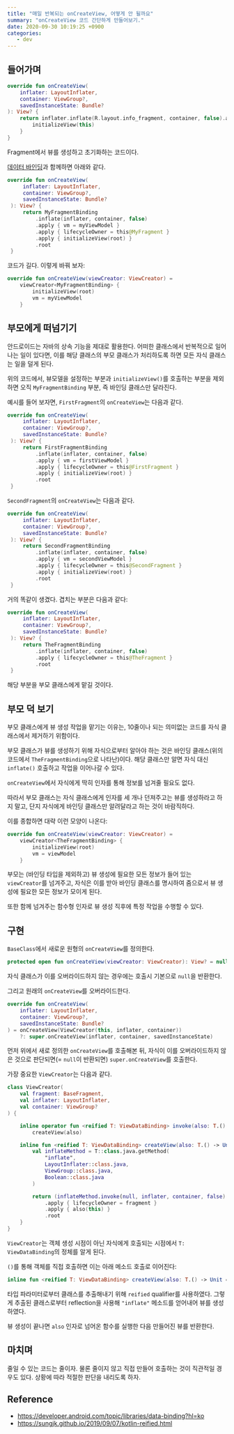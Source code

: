 ```yaml
---
title: "매일 반복되는 onCreateView, 어떻게 안 될까요"
summary: "onCreateView 코드 간단하게 만들어보기."
date: 2020-09-30 10:19:25 +0900
categories:
   - dev
---
```


## 들어가며

~~~kotlin
override fun onCreateView(
    inflater: LayoutInflater,
    container: ViewGroup?,
    savedInstanceState: Bundle?
): View? {
    return inflater.inflate(R.layout.info_fragment, container, false).apply {
        initializeView(this)
    }
}
~~~

Fragment에서 뷰를 생성하고 초기화하는 코드이다.

[데이터 바인딩](https://developer.android.com/topic/libraries/data-binding?hl=ko)과 함께하면 아래와 같다.

~~~kotlin
override fun onCreateView(
     inflater: LayoutInflater,
     container: ViewGroup?,
     savedInstanceState: Bundle?
 ): View? {
     return MyFragmentBinding
         .inflate(inflater, container, false)
         .apply { vm = myViewModel }
         .apply { lifecycleOwner = this@MyFragment }
         .apply { initializeView(root) }
         .root
 }
~~~

코드가 길다. 이렇게 바꿔 보자:

~~~kotlin
override fun onCreateView(viewCreator: ViewCreator) =
    viewCreator<MyFragmentBinding> {
        initializeView(root)
        vm = myViewModel
    }
~~~

## 부모에게 떠넘기기

안드로이드는 자바의 상속 기능을 제대로 활용한다. 어떠한 클래스에서 반복적으로 일어나는 일이 있다면, 이를 해당 클래스의 부모 클래스가 처리하도록 하면 모든 자식 클래스는 일을 덜게 된다.

위의 코드에서, 뷰모델을 설정하는 부분과 `initializeView()`를 호출하는 부분을 제외하면 오직 `MyFragmentBinding` 부분, 즉 바인딩 클래스만 달라진다.

예시를 들어 보자면, `FirstFragment`의 `onCreateView`는 다음과 같다.

~~~kotlin
override fun onCreateView(
     inflater: LayoutInflater,
     container: ViewGroup?,
     savedInstanceState: Bundle?
 ): View? {
     return FirstFragmentBinding
         .inflate(inflater, container, false)
         .apply { vm = firstViewModel }
         .apply { lifecycleOwner = this@FirstFragment }
         .apply { initializeView(root) }
         .root
 }
~~~

`SecondFragment`의 `onCreateView`는 다음과 같다.

~~~kotlin
override fun onCreateView(
     inflater: LayoutInflater,
     container: ViewGroup?,
     savedInstanceState: Bundle?
 ): View? {
     return SecondFragmentBinding
         .inflate(inflater, container, false)
         .apply { vm = secondViewModel }
         .apply { lifecycleOwner = this@SecondFragment }
         .apply { initializeView(root) }
         .root
 }
~~~

거의 똑같이 생겼다. 겹치는 부분은 다음과 같다:

~~~kotlin
override fun onCreateView(
     inflater: LayoutInflater,
     container: ViewGroup?,
     savedInstanceState: Bundle?
 ): View? {
     return TheFragmentBinding
         .inflate(inflater, container, false)
         .apply { lifecycleOwner = this@TheFragment }
         .root
 }
~~~

해당 부분을 부모 클래스에게 맡길 것이다.

## 부모 덕 보기

부모 클래스에게 뷰 생성 작업을 맡기는 이유는, 10줄이나 되는 의미없는 코드를 자식 클래스에서 제거하기 위함이다.

부모 클래스가 뷰를 생성하기 위해 자식으로부터 알아야 하는 것은 바인딩 클래스(위의 코드에서 `TheFragmentBinding`으로 나타난)이다. 해당 클래스만 알면 자식 대신 `inflate()` 호출하고 작업을 이어나갈 수 있다.

`onCreateView`에서 자식에게 딱히 인자를 통해 정보를 넘겨줄 필요도 없다.

따라서 부모 클래스는 자식 클래스에게 인자를 세 개나 던져주고는 뷰를 생성하라고 하지 말고, 단지 자식에게 바인딩 클래스만 알려달라고 하는 것이 바람직하다.

이를 종합하면 대략 이런 모양이 나온다:

~~~kotlin
override fun onCreateView(viewCreator: ViewCreator) =
    viewCreator<TheFragmentBinding> {
        initializeView(root)
        vm = viewModel
    }
~~~

부모는 (바인딩 타입을 제외하고) 뷰 생성에 필요한 모든 정보가 들어 있는 `viewCreator`를 넘겨주고, 자식은 이를 받아 바인딩 클래스를 명시하여 줌으로서 뷰 생성에 필요한 모든 정보가 모이게 된다.

또한 함께 넘겨주는 함수형 인자로 뷰 생성 직후에 특정 작업을 수행할 수 있다.

## 구현

`BaseClass`에서 새로운 원형의 `onCreateView`를 정의한다.

~~~kotlin
protected open fun onCreateView(viewCreator: ViewCreator): View? = null
~~~

자식 클래스가 이를 오버라이드하지 않는 경우에는 호출시 기본으로 `null`을 반환한다.

그리고 원래의 `onCreateView`를 오버라이드한다.

~~~kotlin
override fun onCreateView(
    inflater: LayoutInflater,
    container: ViewGroup?,
    savedInstanceState: Bundle?
) = onCreateView(ViewCreator(this, inflater, container))
    ?: super.onCreateView(inflater, container, savedInstanceState)
~~~

먼저 위에서 새로 정의한 `onCreateView`를 호출해본 뒤, 자식이 이를 오버라이드하지 않은 것으로 판단되면(= `null`이 반환되면) `super.onCreateView`를 호출한다.

가장 중요한 `ViewCreator`는 다음과 같다.

~~~kotlin
class ViewCreator(
    val fragment: BaseFragment,
    val inflater: LayoutInflater,
    val container: ViewGroup?
) {

    inline operator fun <reified T: ViewDataBinding> invoke(also: T.() -> Unit = {}) =
        createView(also)

    inline fun <reified T: ViewDataBinding> createView(also: T.() -> Unit = {}): View {
        val inflateMethod = T::class.java.getMethod(
            "inflate",
            LayoutInflater::class.java,
            ViewGroup::class.java,
            Boolean::class.java
        )

        return (inflateMethod.invoke(null, inflater, container, false) as T)
            .apply { lifecycleOwner = fragment }
            .apply { also(this) }
            .root
    }
}
~~~

`ViewCreator`는 객체 생성 시점이 아닌 자식에게 호출되는 시점에서 `T: ViewDataBinding`의 정체를 알게 된다.

`()`를 통해 객체를 직접 호출하면 이는 아래 메소드 호출로 이어진다:

~~~kotlin
inline fun <reified T: ViewDataBinding> createView(also: T.() -> Unit = {}): View
~~~

타입 파라미터로부터 클래스를 추출해내기 위해 `reified` qualifier를 사용하였다. 그렇게 추출된 클래스로부터 reflection을 사용해 `"inflate"` 메소드를 얻어내어 뷰를 생성하였다.

뷰 생성이 끝나면 `also` 인자로 넘어온 함수를 실행한 다음 만들어진 뷰를 반환한다.

## 마치며

줄일 수 있는 코드는 줄이자. 물론 줄이지 않고 직접 만들어 호출하는 것이 직관적일 경우도 있다. 상황에 따라 적절한 판단을 내리도록 하자.

## Reference

- https://developer.android.com/topic/libraries/data-binding?hl=ko
- https://sungjk.github.io/2019/09/07/kotlin-reified.html

